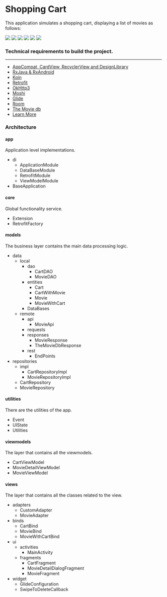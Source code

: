 # Shopping Cart #

This application simulates a shopping cart, displaying a list of movies as follows:

![](./screenshots/list.jpg)
![](./screenshots/list_add.jpg)
![](./screenshots/cart.jpg)
![](./screenshots/cart_swiped.jpg)
![](./screenshots/detail.jpg)
![](./screenshots/detail_modify.jpg)

### Technical requirements to build the project. ###
------------------------------------

* [AppCompat, CardView, RecyclerView and DesignLibrary](https://developer.android.com/intl/es/tools/support-library/index.html)
* [RxJava & RxAndroid](https://github.com/ReactiveX/RxAndroid)
* [Koin](https://insert-koin.io/)
* [Retrofit](https://square.github.io/retrofit)
* [OkHttp3](https://square.github.io/okhttp/)
* [Moshi](https://github.com/square/moshi)
* [Glide](https://github.com/bumptech/glide)
* [Room](https://developer.android.com/jetpack/androidx/releases/room)
* [The Movie db](https://www.themoviedb.org/documentation/api)
* [Learn More](https://bitbucket.org/RcFlechas/shoppingcartapp/src/master/)

### Architecture ###

#### app ####

Application level implementations.

* di
    - ApplicationModule
    - DataBaseModule
    - RetrofitModule
    - ViewModelModule
* BaseApplication

#### core ####

Global functionality service.

* Extension
* RetrofitFactory

#### models ####

The business layer contains the main data processing logic.

- data
    - local
        - dao
            - CartDAO
            - MovieDAO
        - entities
            - Cart
            - CartWithMovie
            - Movie
            - MovieWithCart
        - DataBases
    - remote
        - api
            - MovieApi
        - requests
        - responses
            - MovieResponse
            - TheMovieDbResponse
        - rest
            - EndPoints
- repositories
    - impl
        - CartRepositoryImpl
        - MovieRepositoryImpl
    - CartRepository     
    - MovieRepository     

#### utilities ####

There are the utilities of the app.

- Event
- UIState
- Utilities

#### viewmodels ####

The layer that contains all the viewmodels.

- CartViewModel
- MovieDetailViewModel
- MovieViewModel

#### views ####

The layer that contains all the classes related to the view.

- adapters
    - CustomAdapter
    - MovieAdapter
- binds
    - CartBind
    - MovieBind
    - MovieWithCartBind
- ui
    - activities
        - MainActivity
    - fragments
        - CartFragment
        - MovieDetailDialogFragment
        - MovieFragment
- widget
    - GlideConfiguration
    - SwipeToDeleteCallback